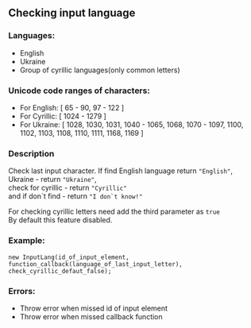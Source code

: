 ## Checking input language

### Languages:
- English
- Ukraine
- Group of cyrillic languages(only common letters)

### Unicode code ranges of characters:
- For English: [ 65 - 90, 97 - 122 ]
- For Cyrillic: [ 1024 - 1279 ]
- For Ukraine: [ 1028, 1030, 1031, 1040 - 1065, 1068, 1070 - 1097, 1100, 1102, 1103, 1108, 1110, 1111, 1168, 1169 ]

### Description
Check last input character.
If find English language return ```"English"```,   
Ukraine - return ```"Ukraine"```,   
check for cyrillic - return ```"Cyrillic"```    
and if don\`t find - return ```"I don`t know!"```   

For checking cyrillic letters need add the third parameter as ```true```   
By default this feature disabled.

### Example:    
``` new InputLang(id_of_input_element, function_callback(language_of_last_input_letter), check_cyrillic_defaut_false); ```

### Errors:
- Throw error when missed id of input element
- Throw error when missed callback function